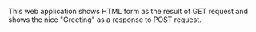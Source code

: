 This web application shows HTML form as the result of GET request and shows the nice "Greeting" as a response to POST request.
